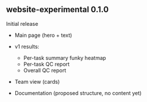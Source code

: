 
## website-experimental 0.1.0

Initial release

* Main page (hero + text)

* v1 results:
  - Per-task summary funky heatmap
  - Per-task QC report
  - Overall QC report

* Team view (cards)

* Documentation (proposed structure, no content yet)